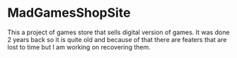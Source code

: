 # MadGamesShopSite
This a project of games store that sells digital version of games. It was done 2 years back so it is quite old and because of that there are featers that are lost to time but I am working on recovering them. 
